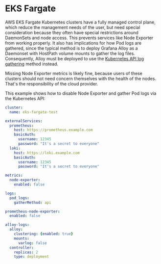 # EKS Fargate

AWS EKS Fargate Kubernetes clusters have a fully managed control plane, which reduce the management needs of the user,
but need special consideration because they often have special restrictions around DaemonSets and node access. This
prevents services like Node Exporter from working properly. It also has implications for how Pod logs are gathered,
since the typical method is to deploy Grafana Alloy as a Daemonset with HostPath volume mounts to gather the log files.
Consequently, Alloy must be deployed to use the
[Kubernetes API log gathering](https://grafana.com/docs/alloy/latest/reference/components/loki.source.kubernetes/)
method instead.

Missing Node Exporter metrics is likely fine, because users of these clusters should not need concern themselves with
the health of the nodes. That's the responsibility of the cloud provider.

This example shows how to disable Node Exporter and gather Pod logs via the Kubernetes API:

```yaml
cluster:
  name: eks-fargate-test

externalServices:
  prometheus:
    host: https://prometheus.example.com
    basicAuth:
      username: 12345
      password: "It's a secret to everyone"
  loki:
    host: https://loki.example.com
    basicAuth:
      username: 12345
      password: "It's a secret to everyone"

metrics:
  node-exporter:
    enabled: false

logs:
  pod_logs:
    gatherMethod: api

prometheus-node-exporter:
  enabled: false

alloy-logs:
  alloy:
    clustering: {enabled: true}
    mounts:
      varlog: false
  controller:
    replicas: 2
    type: deployment
```
